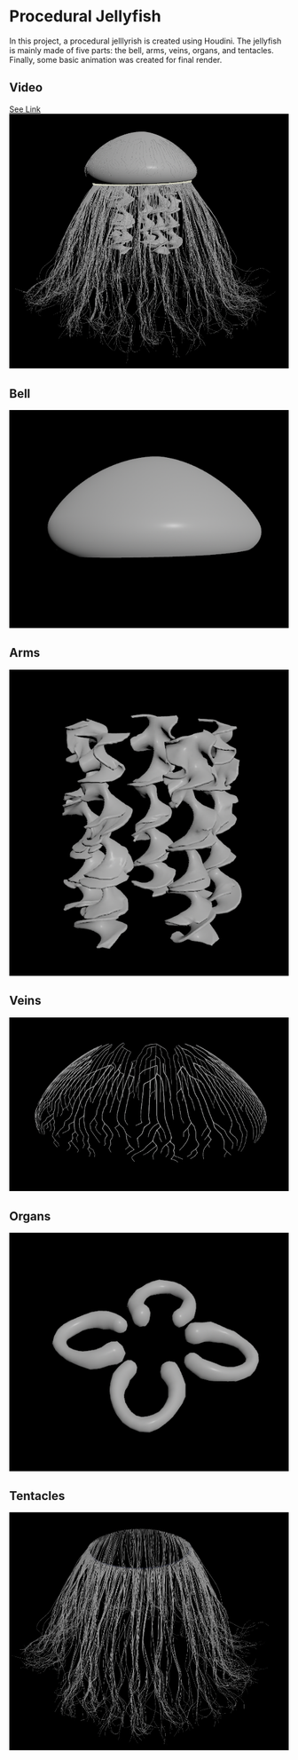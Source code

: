 # Procedural Jellyfish
In this project, a procedural jelllyrish is created using Houdini. The jellyfish is mainly made of five parts: the bell, arms, veins, organs, and tentacles. Finally, some basic animation was created for final render. 
## Video
[See Link](https://www.youtube.com/watch?v=HK8lcDc3Dx4)
![](assets/jellyfish.png)
## Bell
![](assets/bell.png)

## Arms
![](assets/arms.png)

## Veins
![](assets/veins.png)

## Organs
![](assets/organ.png)

## Tentacles
![](assets/tentacles.png)

